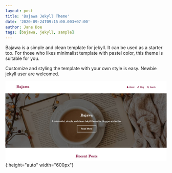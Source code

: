```yaml
---
layout: post
title: 'Bajawa Jekyll Theme'
date: '2020-09-24T09:15:00.003+07:00'
author: Jane Doe
tags: [bajawa, jekyll, sample]
---
```


Bajawa is a simple and clean template for jekyll. It can be used as a starter too. For those who likes minimalist template with pastel color, this theme is suitable for you.

Customize and styling the template with your own style is easy. Newbie jekyll user are welcomed.

![Bajawa Preview](/assets/images/bajawapreview.jpg){:height="auto" width="600px"}
